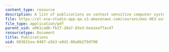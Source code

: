 ```yaml
---
content_type: resource
description: A list of publications on context sensitive computer systems.
file: https://ol-ocw-studio-app-qa.s3.amazonaws.com/courses/mas-963-out-of-context-a-course-on-computer-systems-that-adapt-to-and-learn-from-context-fall-2001/093631ea0487a5b3e8d188a0b279d790_publications.pdf
file_type: application/pdf
parent_uid: a961ca8b-fb27-20a7-83e3-bea1eaf7ac47
resourcetype: Document
title: Publications
uid: 093631ea-0487-a5b3-e8d1-88a0b279d790
---
```

